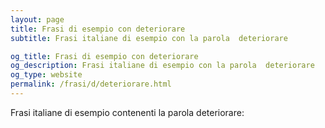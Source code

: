 ```yaml
---
layout: page
title: Frasi di esempio con deteriorare 
subtitle: Frasi italiane di esempio con la parola  deteriorare

og_title: Frasi di esempio con deteriorare 
og_description: Frasi italiane di esempio con la parola  deteriorare
og_type: website
permalink: /frasi/d/deteriorare.html
---
```


Frasi italiane di esempio contenenti la parola deteriorare:


